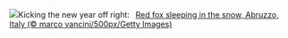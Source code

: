 ![](https://www.bing.com/th?id=OHR.SleepingFox_EN-GB2968569198_UHD.jpg&w=1000)Kicking the new year off right:&nbsp;&ensp;[Red fox sleeping in the snow, Abruzzo, Italy (© marco vancini/500px/Getty Images)](https://www.bing.com/th?id=OHR.SleepingFox_EN-GB2968569198_UHD.jpg)
<br><br/>
